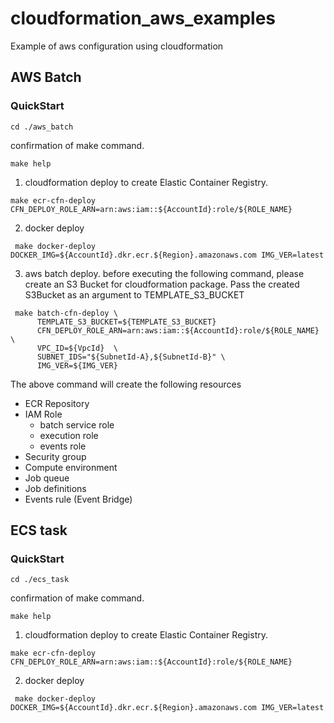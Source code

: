 # cloudformation_aws_examples

Example of aws configuration using cloudformation


## AWS Batch
### QuickStart

`cd ./aws_batch`

confirmation of make command.

`make help`

1. cloudformation deploy to create Elastic Container Registry.

```
make ecr-cfn-deploy CFN_DEPLOY_ROLE_ARN=arn:aws:iam::${AccountId}:role/${ROLE_NAME}
```

2. docker deploy

```
 make docker-deploy DOCKER_IMG=${AccountId}.dkr.ecr.${Region}.amazonaws.com IMG_VER=latest
```

3. aws batch deploy. before executing the following command, please create an S3 Bucket for cloudformation package.
   Pass the created S3Bucket as an argument to TEMPLATE_S3_BUCKET

```
 make batch-cfn-deploy \ 
      TEMPLATE_S3_BUCKET=${TEMPLATE_S3_BUCKET}
      CFN_DEPLOY_ROLE_ARN=arn:aws:iam::${AccountId}:role/${ROLE_NAME} \ 
      VPC_ID=${VpcId}  \
      SUBNET_IDS="${SubnetId-A},${SubnetId-B}" \
      IMG_VER=${IMG_VER}
```

The above command will create the following resources

* ECR Repository
* IAM Role
  * batch service role
  * execution role
  * events role
* Security group
* Compute environment
* Job queue
* Job definitions
* Events rule (Event Bridge)

## ECS task
### QuickStart

`cd ./ecs_task`

confirmation of make command.

`make help`

1. cloudformation deploy to create Elastic Container Registry.

```
make ecr-cfn-deploy CFN_DEPLOY_ROLE_ARN=arn:aws:iam::${AccountId}:role/${ROLE_NAME}
```

2. docker deploy

```
 make docker-deploy DOCKER_IMG=${AccountId}.dkr.ecr.${Region}.amazonaws.com IMG_VER=latest
